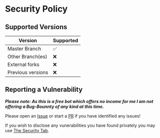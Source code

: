 # Security Policy

## Supported Versions

| Version           | Supported          |
|-------------------|--------------------|
| Master Branch     | :white_check_mark: |
| Other Branch(es)  | :x:                |
| External forks    | :x:                |
| Previous versions | :x:                |

## Reporting a Vulnerability

**_Please note: As this is a free bot which offers no income for me I am not offering a Bug-Bounnty of any kind at this time._**

Please open an [Issue](<https://github.com/NanashiTheNameless/NamelessNameSanatizerBot/issues>) or start a [PR](<https://github.com/NanashiTheNameless/NamelessNameSanatizerBot/pulls>) if you have identified any issues!

If you wish to disclose any vunerabilities you have found privately you may use [The Security Tab](<https://github.com/NanashiTheNameless/NamelessNameSanatizerBot/security>).
